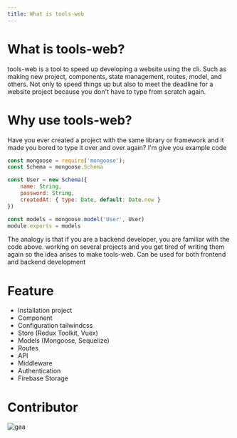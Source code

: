 ```yaml
---
title: What is tools-web
---
```

# What is tools-web?
tools-web is a tool to speed up developing a website using the cli. Such as making new project, components, state management, routes, model, and others.
Not only to speed things up but also to meet the deadline for a website project because you don't have to type from scratch again.
# Why use tools-web?
Have you ever created a project with the same library or framework and it made you bored to type it over and over again? I'm give you example code
```javascript
const mongoose = require('mongoose');
const Schema = mongoose.Schema

const User = new Schema({
	name: String,
	password: String,
	createdAt: { type: Date, default: Date.now }
})

const models = mongoose.model('User', User)
module.exports = models
```
The analogy is that if you are a backend developer, you are familiar with the code above. working on several projects and you get tired of writing them again so the idea arises to make tools-web. Can be used for both frontend and backend development
# Feature
- Installation project
- Component
- Configuration tailwindcss
- Store (Redux Toolkit, Vuex)
- Models (Mongoose, Sequelize)
- Routes
- API
- Middleware
- Authentication
- Firebase Storage

# Contributor
![gaa](https://avatars.githubusercontent.com/u/47508140?v=4)